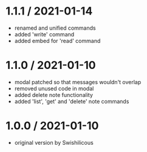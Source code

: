 # 1.1.1 / 2021-01-14

 * renamed and unified commands
 * added 'write' command
 * added embed for 'read' command


# 1.1.0 / 2021-01-10

 * modal patched so that messages wouldn't overlap
 * removed unused code in modal
 * added delete note functionality
 * added 'list', 'get' and 'delete' note commands
 
 
 # 1.0.0 / 2021-01-10

 * original version by Swishilicous
